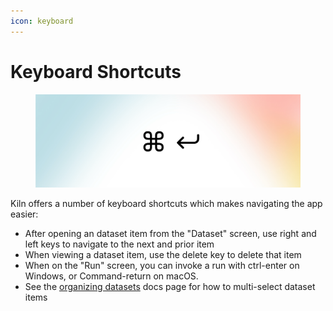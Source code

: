 ```yaml
---
icon: keyboard
---
```


# Keyboard Shortcuts

<figure><img src="../.gitbook/assets/KBD.png" alt=""><figcaption></figcaption></figure>

Kiln offers a number of keyboard shortcuts which makes navigating the app easier:

* After opening an dataset item from the "Dataset" screen, use right and left keys to navigate to the next and prior item
* When viewing a dataset item, use the delete key to delete that item
* When on the "Run" screen, you can invoke a run with ctrl-enter on Windows, or Command-return on macOS.
* See the [organizing datasets](organizing-datasets.md) docs page for how to multi-select dataset items
